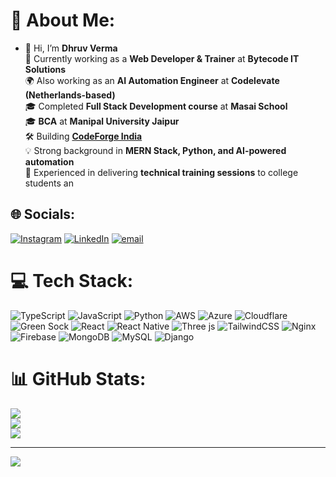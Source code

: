 # 💫 About Me:
- 👋 Hi, I’m **Dhruv Verma**  <br> 🔭 Currently working as a **Web Developer & Trainer** at **Bytecode IT Solutions**  <br> 🌍 Also working as an **AI Automation Engineer** at **Codelevate (Netherlands-based)**  <br> 🎓 Completed **Full Stack Development course** at **Masai School**  <br> 🎓 **BCA** at **Manipal University Jaipur**  <br> 🛠️ Building **[CodeForge India](https://codeforgeindia.com/)**  <br> 💡 Strong background in **MERN Stack, Python, and AI-powered automation**  <br> 🎤 Experienced in delivering **technical training sessions** to college students an


## 🌐 Socials:
[![Instagram](https://img.shields.io/badge/Instagram-%23E4405F.svg?logo=Instagram&logoColor=white)](https://instagram.com/dhruv_codess) [![LinkedIn](https://img.shields.io/badge/LinkedIn-%230077B5.svg?logo=linkedin&logoColor=white)](https://linkedin.com/in/dhruvverma12) [![email](https://img.shields.io/badge/Email-D14836?logo=gmail&logoColor=white)](mailto:dhruvvermaw@gmail.com) 

# 💻 Tech Stack:
![TypeScript](https://img.shields.io/badge/typescript-%23007ACC.svg?style=for-the-badge&logo=typescript&logoColor=white) ![JavaScript](https://img.shields.io/badge/javascript-%23323330.svg?style=for-the-badge&logo=javascript&logoColor=%23F7DF1E) ![Python](https://img.shields.io/badge/python-3670A0?style=for-the-badge&logo=python&logoColor=ffdd54) ![AWS](https://img.shields.io/badge/AWS-%23FF9900.svg?style=for-the-badge&logo=amazon-aws&logoColor=white) ![Azure](https://img.shields.io/badge/azure-%230072C6.svg?style=for-the-badge&logo=microsoftazure&logoColor=white) ![Cloudflare](https://img.shields.io/badge/Cloudflare-F38020?style=for-the-badge&logo=Cloudflare&logoColor=white) ![Green Sock](https://img.shields.io/badge/green%20sock-88CE02?style=for-the-badge&logo=greensock&logoColor=white) ![React](https://img.shields.io/badge/react-%2320232a.svg?style=for-the-badge&logo=react&logoColor=%2361DAFB) ![React Native](https://img.shields.io/badge/react_native-%2320232a.svg?style=for-the-badge&logo=react&logoColor=%2361DAFB) ![Three js](https://img.shields.io/badge/threejs-black?style=for-the-badge&logo=three.js&logoColor=white) ![TailwindCSS](https://img.shields.io/badge/tailwindcss-%2338B2AC.svg?style=for-the-badge&logo=tailwind-css&logoColor=white) ![Nginx](https://img.shields.io/badge/nginx-%23009639.svg?style=for-the-badge&logo=nginx&logoColor=white) ![Firebase](https://img.shields.io/badge/firebase-a08021?style=for-the-badge&logo=firebase&logoColor=ffcd34) ![MongoDB](https://img.shields.io/badge/MongoDB-%234ea94b.svg?style=for-the-badge&logo=mongodb&logoColor=white) ![MySQL](https://img.shields.io/badge/mysql-4479A1.svg?style=for-the-badge&logo=mysql&logoColor=white) ![Django](https://img.shields.io/badge/django-%23092E20.svg?style=for-the-badge&logo=django&logoColor=white)
# 📊 GitHub Stats:
![](https://github-readme-stats.vercel.app/api?username=DhruvVermaCodess&theme=dark&hide_border=false&include_all_commits=true&count_private=true)<br/>
![](https://nirzak-streak-stats.vercel.app/?user=DhruvVermaCodess&theme=dark&hide_border=false)<br/>
![](https://github-readme-stats.vercel.app/api/top-langs/?username=DhruvVermaCodess&theme=dark&hide_border=false&include_all_commits=true&count_private=true&layout=compact)

---
[![](https://visitcount.itsvg.in/api?id=DhruvVermaCodess&icon=0&color=0)](https://visitcount.itsvg.in)

<!-- Proudly created with GPRM ( https://gprm.itsvg.in ) -->
